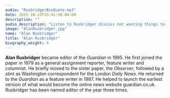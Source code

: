 ```yaml
---
audio: "RusbridgerBioQuote.mp3"
date: 2015-10-13T15:41:58-04:00
description: ""
audio_description: "Listen to Rusbridger discuss not wanting things to fall apart."
image: "AlanRusbridger.jpg"
name: "Alan Rusbridger"
title: "Alan Rusbridger"
biography_weight: 4
---
```


**Alan Rusbridger** became editor of the *Guardian* in 1995. He first 
joined the paper in 1979 as a general assignment reporter, feature writer and columnist. 
He briefly moved to the sister paper, the *Observer*, followed by a stint as 
Washington correspondent for the London *Daily News*. He returned to 
the *Guardian* as a feature writer in 1987. He helped to launch the 
earliest version of what would become the online news website guardian.co.uk. 
Rusbridger has been named editor of the year three times.
